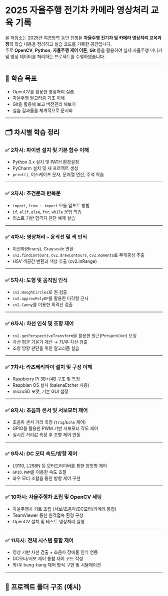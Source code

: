 # 2025 자율주행 전기차 카메라 영상처리 교육 기록

본 저장소는 2025년 여름방학 동안 진행된 **자율주행 전기차 및 카메라 영상처리 교육과정**의 학습 내용을 정리하고 실습 코드를 기록한 공간입니다.  
주로 **OpenCV**, **Python**, **자율주행 제어 이론**, **Git** 등을 활용하여 실제 자율주행 미니카 및 영상 데이터를 처리하는 프로젝트를 수행하였습니다.

---

## 🎯 학습 목표

- OpenCV를 활용한 영상처리 실습  
- 자율주행 알고리즘 기초 이해  
- Git을 활용해 보고 버전관리 해보기  
- 실습 결과물을 체계적으로 문서화  

---

## 🗂️ 차시별 학습 정리

### ✅ 2차시: 파이썬 설치 및 기본 함수 이해
- Python 3.x 설치 및 PATH 환경설정
- PyCharm 설치 및 새 프로젝트 생성
- `print()`, 이스케이프 문자, 문자열 연산, 주석 학습

---

### ✅ 3차시: 조건문과 반복문
- `import`, `from ~ import` 모듈 임포트 방법
- `if`, `elif`, `else`, `for`, `while` 문법 학습
- 리스트 기반 합격자 판단 예제 실습

---

### ✅ 4차시: 영상처리 – 윤곽선 및 색 인식
- 이진화(Binary), Grayscale 변환
- `cv2.findContours`, `cv2.drawContours`, `cv2.moments`로 무게중심 추출
- HSV 색공간 변환과 색상 추출 (cv2.inRange)

---

### ✅ 5차시: 도형 및 움직임 인식
- `cv2.HoughCircles`로 원 검출
- `cv2.approxPolyDP`를 활용한 다각형 근사
- `cv2.Canny`를 이용한 외곽선 검출

---

### ✅ 6차시: 차선 인식 및 조향 제어
- `cv2.getPerspectiveTransform`을 활용한 원근(Perspective) 보정
- 차선 평균 기울기 계산 → 좌/우 차선 검출
- 조향 방향 판단을 위한 알고리즘 실습

---

### ✅ 7차시: 라즈베리파이 설치 및 구성 이해
- Raspberry Pi 3B+/4B 구조 및 특징
- Raspbian OS 설치 (balenaEtcher 사용)
- microSD 포맷, 기본 GUI 설정

---

### ✅ 8차시: 초음파 센서 및 서보모터 제어
- 초음파 센서 거리 측정 (`Trig`/`Echo` 제어)
- GPIO를 활용한 PWM 기반 서보모터 각도 제어
- 실시간 거리값 측정 후 조향 제어 연동

---

### ✅ 9차시: DC 모터 속도/방향 제어
- L9110, L298N 등 모터드라이버를 통한 양방향 제어
- `GPIO.PWM`을 이용한 속도 조절
- 좌우 모터 조합을 통한 방향 제어 구현

---

### ✅ 10차시: 자율주행차 조립 및 OpenCV 세팅
- 자율주행차 키트 조립 (서보/초음파/DC모터/카메라 통합)
- TeamViewer 통한 원격접속 환경 구성
- OpenCV 설치 및 테스트 영상처리 실행

---

### ✅ 11차시: 전체 시스템 통합 제어
- 영상 기반 차선 검출 + 초음파 장애물 인식 연동
- DC모터/서보 제어 통합 제어 코드 작성
- 좌/우 bang-bang 제어 방식 구현 및 시뮬레이션

---

## 📁 프로젝트 폴더 구조 (예시)


